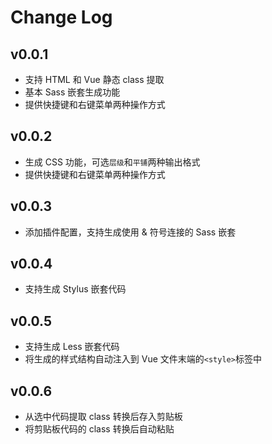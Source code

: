 # Change Log

## v0.0.1

- 支持 HTML 和 Vue 静态 class 提取
- 基本 Sass 嵌套生成功能
- 提供快捷键和右键菜单两种操作方式

## v0.0.2

- 生成 CSS 功能，可选`层级`和`平铺`两种输出格式
- 提供快捷键和右键菜单两种操作方式

## v0.0.3

- 添加插件配置，支持生成使用 & 符号连接的 Sass 嵌套

## v0.0.4

- 支持生成 Stylus 嵌套代码

## v0.0.5

- 支持生成 Less 嵌套代码
- 将生成的样式结构自动注入到 Vue 文件末端的`<style>`标签中

## v0.0.6

- 从选中代码提取 class 转换后存入剪贴板
- 将剪贴板代码的 class 转换后自动粘贴
